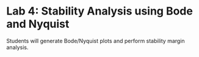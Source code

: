 # Lab 4: Stability Analysis using Bode and Nyquist

Students will generate Bode/Nyquist plots and perform stability margin analysis.